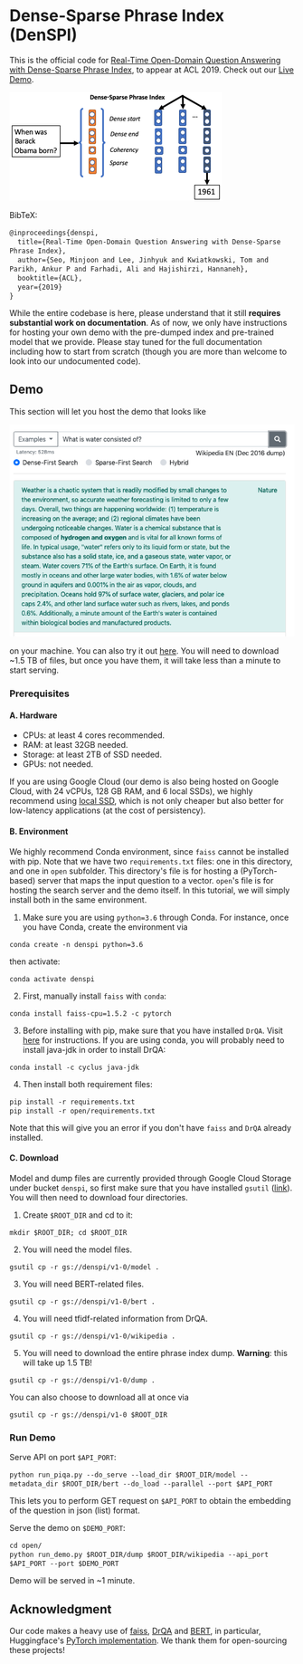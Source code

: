 # Dense-Sparse Phrase Index (DenSPI)


This is the official code for 
[Real-Time Open-Domain Question Answering with Dense-Sparse Phrase Index](https://arxiv.org/abs/1906.05807),
to appear at ACL 2019.
Check out our [Live Demo](https://nlp.cs.washington.edu/denspi).

![teaser](figs/teaser.png)

BibTeX:
```
@inproceedings{denspi,
  title={Real-Time Open-Domain Question Answering with Dense-Sparse Phrase Index},
  author={Seo, Minjoon and Lee, Jinhyuk and Kwiatkowski, Tom and Parikh, Ankur P and Farhadi, Ali and Hajishirzi, Hannaneh},
  booktitle={ACL},
  year={2019}
}
```

While the entire codebase is here, please understand that it still **requires substantial work on documentation**.
As of now, we only have instructions for hosting your own demo with the pre-dumped index and pre-trained model that we provide.
Please stay tuned for the full documentation including how to start from scratch 
(though you are more than welcome to look into our undocumented code).


## Demo
This section will let you host the demo that looks like

![demo](figs/demo.png)
 
on your machine.
You can also try it out [here](https://nlp.cs.washington.edu/denspi).
You will need to download ~1.5 TB of files, but once you have them, it will take less than a minute to start serving.

### Prerequisites

#### A. Hardware
- CPUs: at least 4 cores recommended.
- RAM: at least 32GB needed.
- Storage: at least 2TB of SSD needed.
- GPUs: not needed.

If you are using Google Cloud 
(our demo is also being hosted on Google Cloud, with 24 vCPUs, 128 GB RAM, and 6 local SSDs),
we highly recommend using [local SSD](https://cloud.google.com/compute/docs/disks/local-ssd), 
which is not only cheaper but also better for low-latency applications (at the cost of persistency).



#### B. Environment
We highly recommend Conda environment, since `faiss` cannot be installed with pip.
Note that we have two `requirements.txt` files: one in this directory, and one in `open` subfolder.
This directory's file is for hosting a (PyTorch-based) server that maps the input question to a vector.
`open`'s file is for hosting the search server and the demo itself.
In this tutorial, we will simply install both in the same environment.

1. Make sure you are using `python=3.6` through Conda. For instance, once you have Conda, create the environment via
```
conda create -n denspi python=3.6
```
then activate:
```
conda activate denspi
```

2. First, manually install `faiss` with `conda`:
```
conda install faiss-cpu=1.5.2 -c pytorch
```
3. Before installing with pip, make sure that you have installed `DrQA`. 
Visit [here](https://github.com/facebookresearch/DrQA) for instructions.
If you are using conda, you will probably need to install java-jdk in order to install DrQA:
```
conda install -c cyclus java-jdk
```
4. Then install both requirement files:
```
pip install -r requirements.txt
pip install -r open/requirements.txt
```
Note that this will give you an error if you don't have `faiss` and `DrQA` already installed.


#### C. Download
Model and dump files are currently provided through Google Cloud Storage under bucket `denspi`,
 so first make sure that you have installed `gsutil` ([link](https://cloud.google.com/storage/docs/gsutil_install)).
You will then need to download four directories.
1. Create `$ROOT_DIR` and cd to it:
```
mkdir $ROOT_DIR; cd $ROOT_DIR
```
2. You will need the model files.
```
gsutil cp -r gs://denspi/v1-0/model .
``` 
3. You will need BERT-related files. 
```
gsutil cp -r gs://denspi/v1-0/bert .
```
4. You will need tfidf-related information from DrQA. 
```
gsutil cp -r gs://denspi/v1-0/wikipedia .
```
5. You will need to download the entire phrase index dump. **Warning**: this will take up 1.5 TB!
```
gsutil cp -r gs://denspi/v1-0/dump .
```

You can also choose to download all at once via
```
gsutil cp -r gs://denspi/v1-0 $ROOT_DIR
```


### Run Demo

Serve API on port `$API_PORT`:
```
python run_piqa.py --do_serve --load_dir $ROOT_DIR/model --metadata_dir $ROOT_DIR/bert --do_load --parallel --port $API_PORT
```
This lets you to perform GET request on `$API_PORT` to obtain the embedding of the question in json (list) format.


Serve the demo on `$DEMO_PORT`:
```
cd open/
python run_demo.py $ROOT_DIR/dump $ROOT_DIR/wikipedia --api_port $API_PORT --port $DEMO_PORT
```

Demo will be served in ~1 minute.


## Acknowledgment
Our code makes a heavy use of [faiss](https://github.com/facebookresearch/faiss), 
[DrQA](https://github.com/facebookresearch/DrQA) and [BERT](https://github.com/google-research/bert), in particular,
Huggingface's [PyTorch implementation](https://github.com/huggingface/pytorch-pretrained-BERT).
We thank them for open-sourcing these projects!
